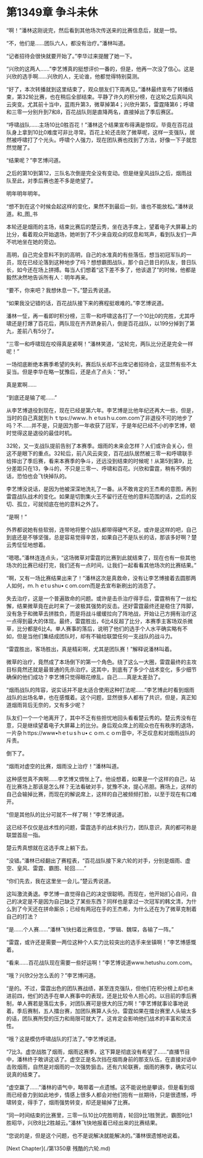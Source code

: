 # 第1349章 争斗未休

“啊！”潘林这刚说完，然后看到其他场次传送来的比赛信息后，就是一惊。

“不，他们是……团队六人，都没有治疗。”潘林叫道。

“记者招待会很快就要开始了。”李华过来提醒了她一下。

“兴欣的这两人……”李艺博真的挺想评价一番的，但是，他再一次没了信心。这是兴欣的选手啊……兴欣的人，无论谁，他都觉得特别莫测。

“好了，本次转播就到这里结束了，观众朋友们下周再见。”潘林最终宣布了转播结束，第32轮比赛，也在稍后全部结束。平静了许久的积分榜，在这轮之后真叫风云突变。尤其前十当中，蓝雨升第3，微草掉第4；兴欣升第5，雷霆降第6；呼啸和三零一分别升到7和8，百花战队则是直降两名，直接掉出了季后赛区。

“呼啸战队……主场10比0胜百花！”潘林这个结果宣布得满是惊叹。毕竟在百花战队身上拿到10比0难度可非比寻常。百花上轮还击败了微草呢，这样一支强队，居然被呼啸打了个光头。呼啸个人强力，现在团队赛也找到了方法，好像一下子就忽然觉醒了。

“结果呢？”李艺博问道。

之后的第10到第12，三队名次倒是完全没有变动。但是继皇风战队之后，烟雨战队至此，对季后赛也差不多是绝望了。

明年明年明年。

“想不到在这个时候会起这样的变化，果然不到最后一刻，谁也不能放松。”潘林说道。和_图_书

本轮还是烟雨的主场，结束比赛后的楚云秀，坐在选手席上，望着电子大屏幕上的比分，看着观众开始退场，她听到了不少来自观众的叹息和骂声，看到队友们一声不吭地坐在她的旁边。

高明，自己完全意料不到的高明，自己的水准真的有些落伍，想当初冠军队的一员，现在已经沦落到这种地步了吗？想想霸图战队，那个自己昔日的队友，昔日队长，如今还在场上拼搏。每当人们想着“这下差不多了，他该退了”的时候，他都是毅然决然地告诉所有人：明年再来。

“要不，你来吧？我想休息一下。”楚云秀说道。

“如果我没记错的话，百花战队接下来的赛程挺艰难的。”李艺博说道。

潘林一怔，再一看即时积分榜，三零一和呼啸这各打了一个10比0的完胜，尤其呼啸还是打爆了百花后，两队现在齐齐跻身前八，倒是百花战队，以199分掉到了第九，差前八有5分了。

“三零一和呼啸现在咬得真是紧啊！”潘林笑道，“这轮完，两队比分还是完全一样呢！”

一场彻底断绝本赛季希望的失利，赛后队长却不出席记者招待会，这显然有些不太妥当。但是李华在略一犹豫后，还是点了点头：“好。”

真是累啊……

“到底还是输了呢……”

从李艺博退役到现在，现在已经是第六年。李艺博是比他年纪还再大一些，但是，当时的自己真就到ｈｔtps://wwｗ.ｈｅtusｈu.com.coｍ了非退役不可的地步了吗？不……并不是，只是因为那一年收获了冠军，于是年纪已经不小的李艺博，顿时觉得这是退役的最佳时机。

32轮，又一支战队提前告别了本赛季。烟雨的未来会怎样？人们或许会关心，但这不是眼下的重点。32轮后，前八风云突变，百花战队居然被三零一和呼啸联手给摔出了季后赛，看来本赛季的争斗，还远没到结束的时候呢！从第5到第9，比分差距只在13，争斗的，不只是三零一、呼啸和百花。兴欣和雷霆，稍有不慎的话，恐怕也会飞快掉队的。

李艺博没说话，是因为他被深深地洗礼了一番。从不敢肯定的王杰希的意图，再到雷霆战队战术的变化。如果是切割集火王不留行还在他的意料范围的话，之后的反切、孤立，可就彻底在他的意料之外了。

“是啊！”

外界都说她有些软弱，连带地将整个战队都带得硬气不足。或许是这样的吧，自己到底还是不够坚强，总是容易觉得辛苦，如果自己不是队长的话，那该多好啊？楚云秀怔怔地想着。

“嗯嗯。”潘林连连点头，“这场微草对雷霆的比赛到此就结束了，现在也有一些其他场次的比赛已经打完，我们还有一点时间，让我们一起看看其他场次的比赛结果。”

“啊，又有一场比赛结果出来了！”潘林这次是真救命，没有让李艺博接着去圆那两人如何，ｍ.ｈｅtｕshu•ｃom.coｍ而是去宣布新刷出的消息了。

失去治疗，这是一个普遍致命的问题。或许是击杀治疗得手后，雷霆稍有了一丝松懈，结果微草竟在此时来了一波极其强势的反击。还好雷霆最终还是稳住了阵脚，没有急于和微草去拼胜负，而是将战斗缓缓拉向了阵地战，开始让己方拥有治疗这一点得到最大的体现。最终，雷霆胜出，6比4反超了比分，本赛季主客场双杀微草，比分都是6比4。单人赛事的落后，说明了他们的选手个人水平确实略有不如，但是当他们集结成团队时，却有不输给联盟任何一支战队的战斗力。

“雷霆胜出，客场胜出，真是精彩啊，尤其是团队赛！”解释说潘林叫着。

微草的治疗，竟然成了本场倒下的第一个角色。绕了这么一大圈，雷霆最终的主攻目标竟然还就是最普通的先杀治疗。这其中，到底有了多少个战术变化，多少细节确保的他们成功？李艺博只觉得眼花缭乱，自己……真是太差劲了。

“烟雨战队的阵容，说实话并不是太适合使用这种打法呢……”李艺博此时看到烟雨战队的出场名单，也在感慨着。这个问题，显然很多人都有了共识，但是，真正知道烟雨背后无奈的，又有多少呢？

队友们一个一个地离开了，其中不乏有些担忧地回头看看楚云秀的。楚云秀没有在意，只是继续望着电子大屏幕上的比分。身后观众席上的观众也在有秩序的退场，一片杂ｈttps://www•hｅtｕsｈu•ｃｏｍ.ｃｏｍ音中，不乏叹息和对烟雨战队的斥责。

倒下了。

“烟雨对虚空的比赛，烟雨没上治疗！”潘林叫道。

这种感觉真不爽啊……李艺博又惆怅上了。他设想着，如果是一个这样的自己，站在比赛场上那该是怎么样？无法看破对手，犹豫不决，提心吊胆。赛场上，这样的自己会输掉比赛，而现在的解说席上，这样的自己被频频打脸，以至于现在有口难开。

“但是其他队的比分可就不一样了啊！”李艺博说道。

这已经不仅仅是战术性的问题，雷霆选手的战术执行力，团队意识，真的都可称是联盟首屈一指。

楚云秀真想就在这选手席上躺下去。

“没错。”潘林已经翻出了赛程表，“百花战队接下来六轮的对手，分别是烟雨、虚空、皇风、雷霆、霸图、轮回……”

“你们先去，我在这里坐一会儿。”楚云秀说道。

这叫激流勇退。李艺博一直觉得自己的决定很聪明。而现在，他开始扪心自问，自己的决定是不是因为自己缺乏了某些东西？同样也是拿过一次冠军的韩文清，为什么到了今天还在拼命厮杀；已经有两冠在手的王杰希，为什么还在为了微草克制着自己的打法？

“是……个人赛……”潘林飞快扫着比赛信息，“罗辑、魏琛，各输了一阵。”

“雷霆，或许还是需要一两位这种个人实力比较突出的选手来坐镇啊！”李艺博感慨着。

“看来……百花战队现在需要一些好运啊！”李艺博说道www.hetushu.com.com。

“哦？兴欣2分怎么丢的？”李艺博问道。

“是的。不过，雷霆出色的团队赛战绩，甚至连克强队，但他们在积分榜上却也未进前四，他们的选手在单人赛事中的表现，还是比较令人担心的。以目前的季后赛制，单人赛若是落后太多，对团队赛可是很大的压力啊！”李艺博就事论事地说着。季后赛制，五人擂台赛，加团队赛算人头分。雷霆如果在擂台赛里人头输太多的话，团队赛所受的压力和局限可就大了。这肯定会影响他们战术的丰富和灵活性。

“哦？这是模仿呼啸战队的打法了。”李艺博说道。

“7比3。虚空战胜了烟雨，烟雨这赛季，这下算是彻底没有希望了……”直播节目中，潘林终于敢讲这话了。虚空正是名次挡在烟雨身前的那支队伍，在直接对话中击败烟雨，自然是对烟雨的一次强势狙击。还有六轮联赛，烟雨的赛季，确实可以说真的结束了。

“虚空赢了……”潘林的语气中，略带着一点遗憾。这不能说他是攀谈，但是看到烟雨已经奋力到如此地步，情感上很多人都会对他们抱有一丝期待，只是很遗憾，呼啸转变，得手了，烟雨强势转变，却还是输掉了比赛。

“同一时间结束的比赛里，三零一队10比0完胜明青，轮回9比1胜贺武，霸图9比1胜昭华，兴欣8比2胜越云。”潘林飞快地报着已经出来的比赛结果。

“您说的是，但是这个问题，也不是说解决就能解决的。”潘林很遗憾地说着。



[Next Chapter](./第1350章 残酷的六轮.md)